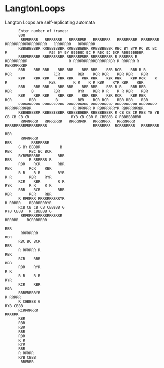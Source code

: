 # LangtonLoops
Langton Loops are self-replicating automata

          Enter number of frames: 
          800
           RRRRRRRR   RRRRRRRR   RRRRRRRR   RRRRRRRR   RRRRRRRBR  RRRRRRRR                     RRRRRRRRRRRRRRRRRRR   RRRRRRRR   RRRRRRRR  
          RBBBBBBBBR RRBBBBBBBR RRBBBBBBBR RRBBBBBBBR RBC BY BYR RC BC BC R                   RBC BY BY BBBBBC BC R RBC BC BCR RBBBBBBBBR 
          RBRRRRRRBR RBRRRRRRBR RBRRRRRRBR RBRRRRRRBR R RRRRRR R RBRRRRRRBR                   R RRRRRRRRRRBRRRRRRBR R RRRRRR R RBRRRRRRBR 
          RBR    RBR RBR    RBR RBR    RBR RBR    RBR RCR    RBR R R    RCR                   RCR        RBR    RCR RCR    RBR RBR    RBR 
          RBR    RBR RBR    RBR RBR    RBR RBR    RBR RBR    RBR RCR    R R                   RBR        R R    R R RBR    RYR RBR    RBR 
          RBR    RBR RBR    RBR RBR    RBR RBR    RBR R R    RBR RBR    RBR         B         RBR        RYR    RBR R R    R R RBR    RBR 
          RBR    RBR RBR    RBR RBR    RBR RBR    RBR RCR    RBR RBR    RCR        RBR         B         RBR    RCR RCR    RBR RBR    RBR 
          RBRRRRRRBR RBRRRRRRBR RBRRRRRRBR RBRRRRRRBR RBRRRRRRBR RBRRRRRR RRRRRRRRRRBR                   R RRRRRR R RBRRRRRRYR RBRRRRRRBR 
          RBBBBBBBRR RBBBBBBBBR RBBBBBBBBR RBBBBBBBBR R CB CB CR RBB YB YB CB CB CB CR                   RYB CB CBR R CBBBBB G RBBBBBBBRR 
           RRRRRRRR   RRRRRRRR   RRRRRRRR   RRRRRRRR   RRRRRRRR   RRRRRRRRRRRRRRRRRRR                     RRRRRRRR  RCRRRRRRR   RRRRRRRR  
                                                                                                                    RBR                   
           RRRRRRRR                                                                                                 RBR         RRRRRRRR  
          G BY BBBBR         B                                                                                      RBR        RBC BC BCR 
          RYRRRRRRBR        RBR                                                                                     RBR        R RRRRRR R 
          RBR    RCR        RBR                                                                                     RBR        RCR    RBR 
          R R    R R        RYR                                                                                     R R        RBR    RYR 
          RCR    RBR        R R                                                                                     RYR        R R    R R 
          RBR    RCR        RBR                                                                                     RBR        RCR    RBR 
          R RRRRRR RRRRRRRRRRYR                                                                                     R RRRRR    RBRRRRRRYR 
          RCB CB CB CB CBBBBB G                                                                                     RYB CBBB   R CBBBBB G 
           RRRRRRRRRRRRRRRRRRR                                                                                       RRRRRR    RCRRRRRRR  
                                                                                                                               RBR        
           RRRRRRRR                                                                                                            RBR        
          RBC BC BCR                                                                                                           RBR        
          R RRRRRR R                                                                                                           RBR        
          RCR    RBR                                                                                                           RBR        
          RBR    RYR                                                                                                           R R        
          R R    R R                                                                                                           RYR        
          RCR    RBR                                                                                                           RBR        
          RBRRRRRRYR                                                                                                           R RRRRR    
          R CBBBBB G                                                                                                           RYB CBBB   
          RCRRRRRRR                                                                                                             RRRRRR    
          RBR                                                                                                                             
          RBR                                                                                                                             
          RBR                                                                                                                             
          RBR                                                                                                                             
          RBR                                                                                                                             
          R R                                                                                                                             
          RYR                                                                                                                             
          RBR                                                                                                                             
          R RRRRR                                                                                                                         
          RYB CBBB                                                                                                                        
           RRRRRR                                                                                                                         

